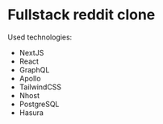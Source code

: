 # Fullstack reddit clone

Used technologies: 
- NextJS 
- React
- GraphQL
- Apollo
- TailwindCSS
- Nhost
- PostgreSQL
- Hasura
